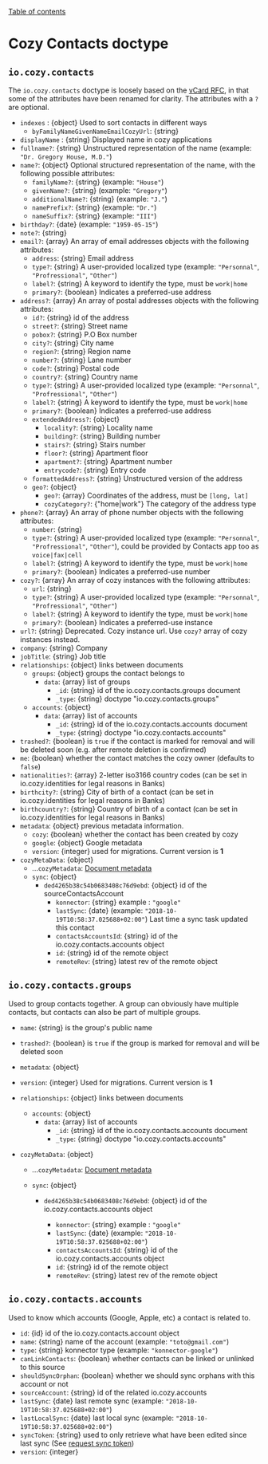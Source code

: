[Table of contents](README.md#table-of-contents)

# Cozy Contacts doctype

## `io.cozy.contacts`

The `io.cozy.contacts` doctype is loosely based on the [vCard RFC](https://tools.ietf.org/html/rfc6350), in that some of the attributes have been renamed for clarity. The attributes with a `?` are optional.

- `indexes` : {object} Used to sort contacts in different ways
  - `byFamilyNameGivenNameEmailCozyUrl`: {string}
- `displayName` : {string} Displayed name in cozy applications
- `fullname?`: {string} Unstructured representation of the name (example: `"Dr. Gregory House, M.D."`)
- `name?`: {object} Optional structured representation of the name, with the following possible attributes:
  - `familyName?`: {string} (example: `"House"`)
  - `givenName?`: {string} (example: `"Gregory"`)
  - `additionalName?`: {string} (example: `"J."`)
  - `namePrefix?`: {string} (example: `"Dr."`)
  - `nameSuffix?`: {string} (example: `"III"`)
- `birthday?`: {date} (example: `"1959-05-15"`)
- `note?`: {string}
- `email?`: {array} An array of email addresses objects with the following attributes:
  - `address`: {string} Email address
  - `type?`: {string} A user-provided localized type (example: `"Personnal"`, `"Profressional"`, `"Other"`)
  - `label?`: {string} A keyword to identify the type, must be `work|home`
  - `primary?`: {boolean} Indicates a preferred-use address
- `address?`: {array} An array of postal addresses objects with the following attributes:
  - `id?`: {string} id of the address
  - `street?`: {string} Street name
  - `pobox?`: {string} P.O Box number
  - `city?`: {string} City name
  - `region?`: {string} Region name
  - `number?`: {string} Lane number
  - `code?`: {string} Postal code
  - `country?`: {string} Country name
  - `type?`: {string} A user-provided localized type (example: `"Personnal"`, `"Profressional"`, `"Other"`)
  - `label?`: {string} A keyword to identify the type, must be `work|home`
  - `primary?`: {boolean} Indicates a preferred-use address
  - `extendedAddress?`: {object}
    - `locality?`: {string} Locality name
    - `building?`: {string} Building number
    - `stairs?`: {string} Stairs number
    - `floor?`: {string} Apartment floor
    - `apartment?`: {string} Apartment number
    - `entrycode?`: {string} Entry code
  - `formattedAddress?`: {string} Unstructured version of the address
  - `geo?`: {object}
    - `geo?`: {array} Coordinates of the address, must be `[long, lat]`
    - `cozyCategory?`: {"home|work"} The category of the address type
- `phone?`: {array} An array of phone number objects with the following attributes:
  - `number`: {string}
  - `type?`: {string} A user-provided localized type (example: `"Personnal"`, `"Profressional"`, `"Other"`), could be provided by Contacts app too as `voice|fax|cell`
  - `label?`: {string} A keyword to identify the type, must be `work|home`
  - `primary?`: {boolean} Indicates a preferred-use number
- `cozy?`: {array} An array of cozy instances with the following attributes:
  - `url`: {string}
  - `type?`: {string} A user-provided localized type (example: `"Personnal"`, `"Profressional"`, `"Other"`)
  - `label?`: {string} A keyword to identify the type, must be `work|home`
  - `primary?`: {boolean} Indicates a preferred-use instance
- `url?`: {string} Deprecated. Cozy instance url. Use `cozy?` array of cozy instances instead.
- `company`: {string} Company
- `jobTitle`: {string} Job title
- `relationships`: {object} links between documents
  - `groups`: {object} groups the contact belongs to
    - `data`: {array} list of groups
      - `_id`: {string} id of the io.cozy.contacts.groups document
      - `_type`: {string} doctype "io.cozy.contacts.groups"
  - `accounts`: {object}
    - `data`: {array} list of accounts
      - `_id`: {string} id of the io.cozy.contacts.accounts document
      - `_type`: {string} doctype "io.cozy.contacts.accounts"
- `trashed?`: {boolean} is `true` if the contact is marked for removal and will be deleted soon (e.g. after remote deletion is confirmed)
- `me`: {boolean} whether the contact matches the cozy owner (defaults to `false`)
- `nationalities?`: {array} 2-letter iso3166 country codes (can be set in io.cozy.identities for legal reasons in Banks)
- `birthcity?`: {string} City of birth of a contact (can be set in io.cozy.identities for legal reasons in Banks)
- `birthcountry?`: {string} Country of birth of a contact (can be set in io.cozy.identities for legal reasons in Banks)
- `metadata`: {object} previous metadata information.
  - `cozy`: {boolean} whether the contact has been created by cozy
  - `google`: {object} Google metadata
  - `version`: {integer} used for migrations. Current version is **1**
- `cozyMetaData`: {object}
  - ...`cozyMetadata`: [Document metadata](./README.md#document-metadata)
  - `sync`: {object}
    - `ded4265b38c54b0683408c76d9ebd`: {object} id of the sourceContactsAccount
      - `konnector`: {string} example : `"google"`
      - `lastSync`: {date} (example: `"2018-10-19T10:58:37.025688+02:00"`) Last time a sync task updated this contact
      - `contactsAccountsId`: {string} id of the io.cozy.contacts.accounts object
      - `id`: {string} id of the remote object
      - `remoteRev`: {string} latest rev of the remote object

## `io.cozy.contacts.groups`

Used to group contacts together. A group can obviously have multiple contacts, but contacts can also be part of multiple groups.

- `name`: {string} is the group's public name
- `trashed?`: {boolean} is `true` if the group is marked for removal and will be deleted soon
- `metadata`: {object}
- `version`: {integer} Used for migrations. Current version is **1**
- `relationships`: {object} links between documents

  - `accounts`: {object}
    - `data`: {array} list of accounts
      - `_id`: {string} id of the io.cozy.contacts.accounts document
      - `_type`: {string} doctype "io.cozy.contacts.accounts"
- `cozyMetaData`: {object}

  - ...`cozyMetadata`: [Document metadata](./README.md#document-metadata)
  - `sync`: {object}

    - `ded4265b38c54b0683408c76d9ebd`: {object} id of the io.cozy.contacts.accounts object

      - `konnector`: {string} example : `"google"`
      - `lastSync`: {date} (example: `"2018-10-19T10:58:37.025688+02:00"`)
      - `contactsAccountsId`: {string} id of the io.cozy.contacts.accounts object
      - `id`: {string} id of the remote object
      - `remoteRev`: {string} latest rev of the remote object

## `io.cozy.contacts.accounts`

Used to know which accounts (Google, Apple, etc) a contact is related to.

- `id`: {id} id of the io.cozy.contacts.account object
- `name`: {string} name of the account (example: `"toto@gmail.com"`)
- `type`: {string} konnector type (example: `"konnector-google"`)
- `canLinkContacts`: {boolean} whether contacts can be linked or unlinked to this source
- `shouldSyncOrphan`: {boolean} whether we should sync orphans with this account or not
- `sourceAccount`: {string} id of the related io.cozy.accounts
- `lastSync`: {date} last remote sync (example: `"2018-10-19T10:58:37.025688+02:00"`)
- `lastLocalSync`: {date} last local sync (example: `"2018-10-19T10:58:37.025688+02:00"`)
- `syncToken`: {string} used to only retrieve what have been edited since last sync (See [request sync token](https://apis-nodejs.firebaseapp.com/people/interfaces/Params$Resource$People$Connections$List.html#requestSyncToken))
- `version`: {integer}
